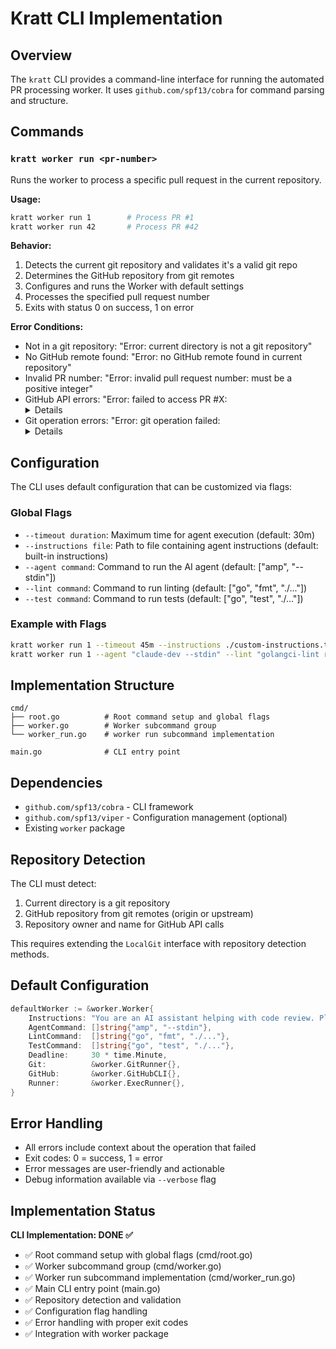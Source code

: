 # Kratt CLI Implementation

## Overview

The `kratt` CLI provides a command-line interface for running the automated PR processing worker. It uses `github.com/spf13/cobra` for command parsing and structure.

## Commands

### `kratt worker run <pr-number>`

Runs the worker to process a specific pull request in the current repository.

**Usage:**

```bash
kratt worker run 1        # Process PR #1
kratt worker run 42       # Process PR #42
```

**Behavior:**

1. Detects the current git repository and validates it's a valid git repo
2. Determines the GitHub repository from git remotes
3. Configures and runs the Worker with default settings
4. Processes the specified pull request number
5. Exits with status 0 on success, 1 on error

**Error Conditions:**

- Not in a git repository: "Error: current directory is not a git repository"
- No GitHub remote found: "Error: no GitHub remote found in current repository"
- Invalid PR number: "Error: invalid pull request number: must be a positive integer"
- GitHub API errors: "Error: failed to access PR #X: <details>"
- Git operation errors: "Error: git operation failed: <details>"

## Configuration

The CLI uses default configuration that can be customized via flags:

### Global Flags

- `--timeout duration`: Maximum time for agent execution (default: 30m)
- `--instructions file`: Path to file containing agent instructions (default: built-in instructions)
- `--agent command`: Command to run the AI agent (default: ["amp", "--stdin"])
- `--lint command`: Command to run linting (default: ["go", "fmt", "./..."])
- `--test command`: Command to run tests (default: ["go", "test", "./..."])

### Example with Flags

```bash
kratt worker run 1 --timeout 45m --instructions ./custom-instructions.txt
kratt worker run 1 --agent "claude-dev --stdin" --lint "golangci-lint run"
```

## Implementation Structure

```
cmd/
├── root.go          # Root command setup and global flags
├── worker.go        # Worker subcommand group
└── worker_run.go    # worker run subcommand implementation

main.go              # CLI entry point
```

## Dependencies

- `github.com/spf13/cobra` - CLI framework
- `github.com/spf13/viper` - Configuration management (optional)
- Existing `worker` package

## Repository Detection

The CLI must detect:

1. Current directory is a git repository
2. GitHub repository from git remotes (origin or upstream)
3. Repository owner and name for GitHub API calls

This requires extending the `LocalGit` interface with repository detection methods.

## Default Configuration

```go
defaultWorker := &worker.Worker{
    Instructions: "You are an AI assistant helping with code review. Please analyze the pull request and make any necessary improvements to the code.",
    AgentCommand: []string{"amp", "--stdin"},
    LintCommand:  []string{"go", "fmt", "./..."},
    TestCommand:  []string{"go", "test", "./..."},
    Deadline:     30 * time.Minute,
    Git:          &worker.GitRunner{},
    GitHub:       &worker.GitHubCLI{},
    Runner:       &worker.ExecRunner{},
}
```

## Error Handling

- All errors include context about the operation that failed
- Exit codes: 0 = success, 1 = error
- Error messages are user-friendly and actionable
- Debug information available via `--verbose` flag

## Implementation Status

**CLI Implementation: DONE ✅**

- ✅ Root command setup with global flags (cmd/root.go)
- ✅ Worker subcommand group (cmd/worker.go)  
- ✅ Worker run subcommand implementation (cmd/worker_run.go)
- ✅ Main CLI entry point (main.go)
- ✅ Repository detection and validation
- ✅ Configuration flag handling
- ✅ Error handling with proper exit codes
- ✅ Integration with worker package
